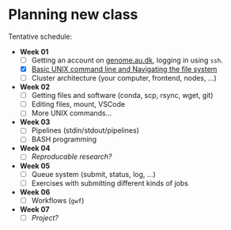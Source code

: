 # Planning new class

Tentative schedule:

- **Week 01**
  - [ ] Getting an account on [genome.au.dk](https://genome.au.dk), logging in using `ssh`.
  - [x] [Basic UNIX command line and Navigating the file system](docs/basic-unix-commands.md)
  - [ ] Cluster architecture (your computer, frontend, nodes, ...)

- **Week 02**
  - [ ] Getting files and software (conda, scp, rsync, wget, git)
  - [ ] Editing files, mount, VSCode
  - [ ] More UNIX commands...

- **Week 03**
  - [ ] Pipelines (stdin/stdout/pipelines)
  - [ ] BASH programming

- **Week 04**
  - [ ] *Reproducable research?*

- **Week 05**
  - [ ] Queue system (submit, status, log, ...)
  - [ ] Exercises with submitting different kinds of jobs

- **Week 06**
  - [ ] Workflows (`gwf`)

- **Week 07**
  - [ ] *Project?*
